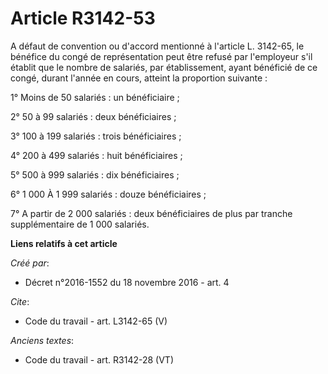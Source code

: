 # Article R3142-53

A défaut de convention ou d'accord mentionné à l'article L. 3142-65, le bénéfice du congé de représentation peut être refusé
par l'employeur s'il établit que le nombre de salariés, par établissement, ayant bénéficié de ce congé, durant l'année en
cours, atteint la proportion suivante : 

1° Moins de 50 salariés : un bénéficiaire ; 

2° 50 à 99 salariés : deux bénéficiaires ; 

3° 100 à 199 salariés : trois bénéficiaires ; 

4° 200 à 499 salariés : huit bénéficiaires ; 

5° 500 à 999 salariés : dix bénéficiaires ; 

6° 1 000 À 1 999 salariés : douze bénéficiaires ; 

7° A partir de 2 000 salariés : deux bénéficiaires de plus par tranche supplémentaire de 1 000 salariés.

**Liens relatifs à cet article**

_Créé par_:

  - Décret n°2016-1552 du 18 novembre 2016 - art. 4

_Cite_:

  - Code du travail - art. L3142-65 (V)

_Anciens textes_:

  - Code du travail - art. R3142-28 (VT)
